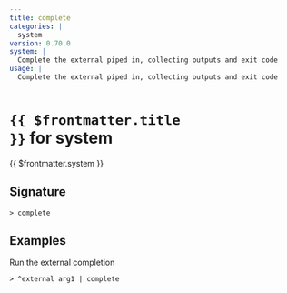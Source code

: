 ```yaml
---
title: complete
categories: |
  system
version: 0.70.0
system: |
  Complete the external piped in, collecting outputs and exit code
usage: |
  Complete the external piped in, collecting outputs and exit code
---
```


# <code>{{ $frontmatter.title }}</code> for system

<div class='command-title'>{{ $frontmatter.system }}</div>

## Signature

```> complete ```

## Examples

Run the external completion
```shell
> ^external arg1 | complete
```

